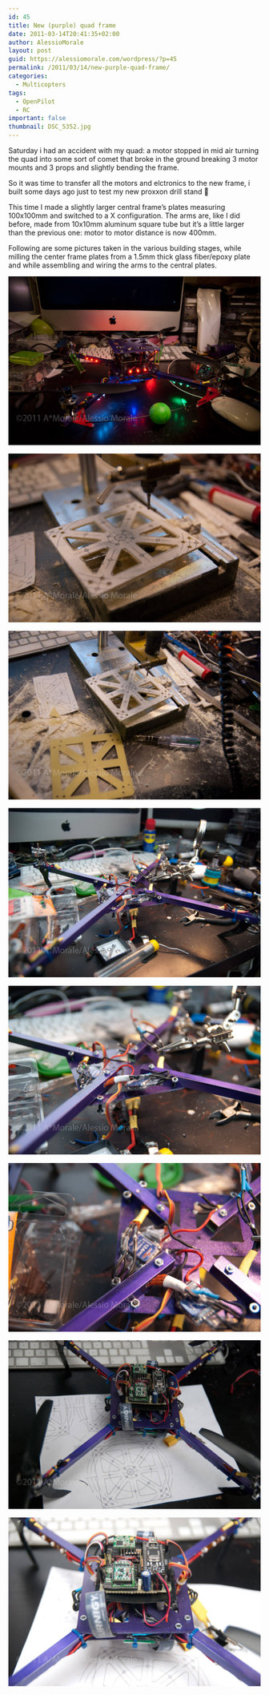 ```yaml
---
id: 45
title: New (purple) quad frame
date: 2011-03-14T20:41:35+02:00
author: AlessioMorale
layout: post
guid: https://alessiomorale.com/wordpress/?p=45
permalink: /2011/03/14/new-purple-quad-frame/
categories:
  - Multicopters
tags:
  - OpenPilot
  - RC
important: false
thumbnail: DSC_5352.jpg
---
```


Saturday i had an accident with my quad: a motor stopped in mid air turning the quad into some sort of comet that broke in the ground breaking 3 motor mounts and 3 props and slightly bending the frame.

So it was time to transfer all the motors and elctronics to the new frame, i built some days ago just to test my new proxxon drill stand 🙂

This time I made a slightly larger central frame&#8217;s plates measuring 100x100mm and switched to a X configuration. The arms are, like I did  before, made from 10x10mm aluminum square tube but it&#8217;s a little larger than the previous one: motor to motor distance is now 400mm.

Following are some pictures taken in the various building stages, while milling the center frame plates from a 1.5mm thick glass fiber/epoxy plate and while assembling and wiring the arms to the central plates.

![](DSC_5352.jpg)

![](DSC_5330.jpg)

![](DSC_5331.jpg)

![](DSC_5332.jpg)

![](DSC_5333.jpg)

![](DSC_5335.jpg)

![](DSC_5337.jpg)

![](DSC_5338.jpg)
